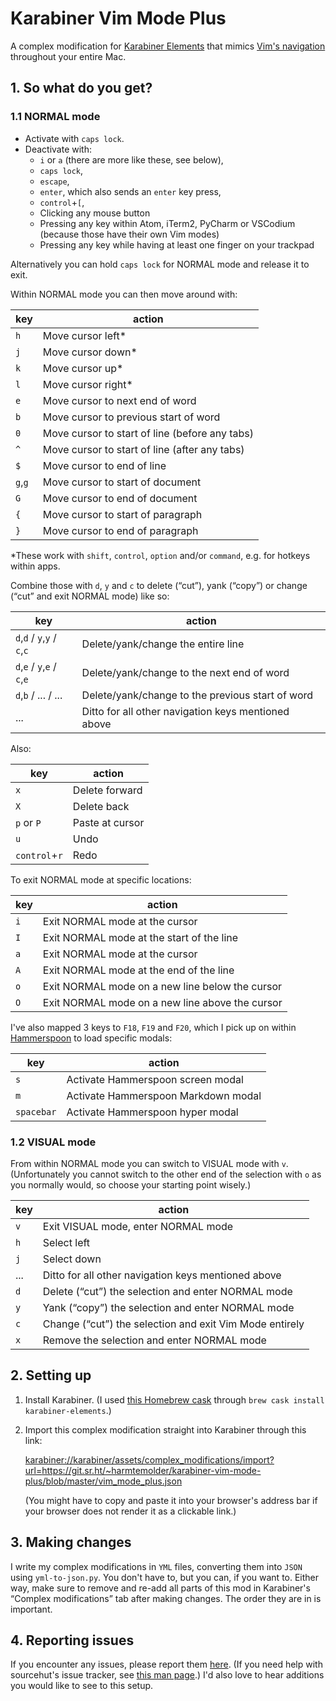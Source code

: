 # Karabiner Vim Mode Plus

A complex modification for [Karabiner Elements](https://karabiner-elements.pqrs.org/) that mimics [Vim's navigation](https://vim.fandom.com/wiki/Moving_around) throughout your entire Mac.

## 1. So what do you get?

### 1.1 NORMAL mode

* Activate with <code>caps lock</code>.
* Deactivate with:
  - <code>i</code> or <code>a</code> (there are more like these, see below),
  - <code>caps lock</code>,
  - <code>escape</code>,
  - <code>enter</code>, which also sends an <code>enter</code> key press,
  - <code>control</code>+<code>[</code>,
  - Clicking any mouse button
  - Pressing any key within Atom, iTerm2, PyCharm or VSCodium (because those have their own Vim modes)
  - Pressing any key while having at least one finger on your trackpad

Alternatively you can hold <code>caps lock</code> for NORMAL mode and release it to exit.

Within NORMAL mode you can then move around with:

key | action
--- | ---
<code>h</code> | Move cursor left*
<code>j</code> | Move cursor down*
<code>k</code> | Move cursor up*
<code>l</code> | Move cursor right*
<code>e</code> | Move cursor to next end of word
<code>b</code> | Move cursor to previous start of word
<code>0</code> | Move cursor to start of line (before any tabs)
<code>^</code> | Move cursor to start of line (after any tabs)
<code>$</code> | Move cursor to end of line
<code>g</code>,<code>g</code> | Move cursor to start of document
<code>G</code> | Move cursor to end of document
<code>{</code> | Move cursor to start of paragraph
<code>}</code> | Move cursor to end of paragraph

*These work with <code>shift</code>, <code>control</code>, <code>option</code> and/or <code>command</code>, e.g. for hotkeys within apps.

Combine those with <code>d</code>, <code>y</code> and <code>c</code> to delete (“cut”), yank (“copy”) or change (“cut” and exit NORMAL mode) like so:

key | action
--- | ---
<code>d</code>,<code>d</code> / <code>y</code>,<code>y</code> / <code>c</code>,<code>c</code> | Delete/yank/change the entire line
<code>d</code>,<code>e</code> / <code>y</code>,<code>e</code> / <code>c</code>,<code>e</code> | Delete/yank/change to the next end of word |
<code>d</code>,<code>b</code> / ... / ... | Delete/yank/change to the previous start of word
... | Ditto for all other navigation keys mentioned above

Also:

key | action
--- | ---
<code>x</code> | Delete forward
<code>X</code> | Delete back
<code>p</code> or <code>P</code> | Paste at cursor
<code>u</code> | Undo
<code>control</code>+<code>r</code> | Redo

To exit NORMAL mode at specific locations:

key | action
--- | ---
<code>i</code> | Exit NORMAL mode at the cursor
<code>I</code> | Exit NORMAL mode at the start of the line
<code>a</code> | Exit NORMAL mode at the cursor
<code>A</code> | Exit NORMAL mode at the end of the line
<code>o</code> | Exit NORMAL mode on a new line below the cursor
<code>O</code> | Exit NORMAL mode on a new line above the cursor

I've also mapped 3 keys to <code>F18</code>, <code>F19</code> and <code>F20</code>, which I pick up on within [Hammerspoon](https://www.hammerspoon.org/) to load specific modals:

key | action
--- | ---
<code>s</code> | Activate Hammerspoon screen modal
<code>m</code> | Activate Hammerspoon Markdown modal
<code>spacebar</code> | Activate Hammerspoon hyper modal

### 1.2 VISUAL mode

From within NORMAL mode you can switch to VISUAL mode with <code>v</code>. (Unfortunately you cannot switch to the other end of the selection with <code>o</code> as you normally would, so choose your starting point wisely.)

key | action
--- | ---
<code>v</code> | Exit VISUAL mode, enter NORMAL mode
<code>h</code> | Select left
<code>j</code> | Select down
... | Ditto for all other navigation keys mentioned above
<code>d</code> | Delete (“cut”) the selection and enter NORMAL mode
<code>y</code> | Yank (“copy”) the selection and enter NORMAL mode
<code>c</code> | Change (“cut”) the selection and exit Vim Mode entirely
<code>x</code> | Remove the selection and enter NORMAL mode

## 2. Setting up

1. Install Karabiner. (I used [this Homebrew cask](https://formulae.brew.sh/cask/karabiner-elements) through `brew cask install karabiner-elements`.)
2. Import this complex modification straight into Karabiner through this link:

    <a href="karabiner://karabiner/assets/complex_modifications/import?url=https://git.sr.ht/~harmtemolder/karabiner-vim-mode-plus/blob/master/vim_mode_plus.json" target="_blank">karabiner://karabiner/assets/complex_modifications/import?url=https://git.sr.ht/~harmtemolder/karabiner-vim-mode-plus/blob/master/vim_mode_plus.json</a>

    (You might have to copy and paste it into your browser's address bar if your browser does not render it as a clickable link.)

## 3. Making changes

I write my complex modifications in `YML` files, converting them into `JSON` using `yml-to-json.py`. You don't have to, but you can, if you want to. Either way, make sure to remove and re-add all parts of this mod in Karabiner's “Complex modifications” tab after making changes. The order they are in is important.

## 4. Reporting issues

If you encounter any issues, please report them [here](https://todo.sr.ht/~harmtemolder/karabiner-vim-mode-plus). (If you need help with sourcehut's issue tracker, see [this man page](https://man.sr.ht/todo.sr.ht/).) I'd also love to hear additions you would like to see to this setup.
